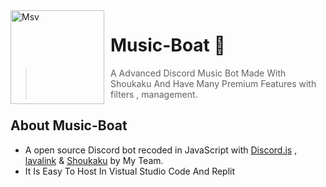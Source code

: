 <img width="150" height="150" align="left" style="float: left; margin: 0 10px 0 0;" alt="Msv" src="https://images-ext-2.discordapp.net/external/Ka_IS9BvD6t_bn-En4XVR36Dmw6BWmNOOUHaClv4WF8/%3Fsize%3D1024/https/cdn.discordapp.com/avatars/807855659173150781/f360c03f3ba6705c4d994b4edb19a634.png?width=427&height=427"> 

# Music-Boat 🎵
> A Advanced Discord Music Bot Made With Shoukaku And  Have Many Premium Features with filters , management.

## About Music-Boat 

- A open source Discord bot recoded in JavaScript with [Discord.js](https://discord.js.org/#/) , [lavalink](https://www.npmjs.com/package/lavalink) & [Shoukaku](https://deivu.github.io/Shoukaku/) by My Team.
- It Is Easy To Host In Vistual Studio Code And Replit

